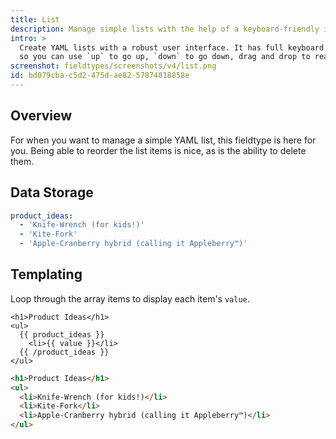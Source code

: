 ```yaml
---
title: List
description: Manage simple lists with the help of a keyboard-friendly interface.
intro: >
  Create YAML lists with a robust user interface. It has full keyboard controls
  so you can use `up` to go up, `down` to go down, drag and drop to rearrange the order, and click an item to select it and begin editing.
screenshot: fieldtypes/screenshots/v4/list.png
id: bd079cba-c5d2-475d-ae82-57874818858e
---
```

## Overview

For when you want to manage a simple YAML list, this fieldtype is here for you. Being able to reorder the list items is nice, as is the ability to delete them.

## Data Storage

``` yaml
product_ideas:
  - 'Knife-Wrench (for kids!)'
  - 'Kite-Fork'
  - 'Apple-Cranberry hybrid (calling it Appleberry™)'
```

## Templating

Loop through the array items to display each item's `value`.

```
<h1>Product Ideas</h1>
<ul>
  {{ product_ideas }}
    <li>{{ value }}</li>
  {{ /product_ideas }}
</ul>
```

```html
<h1>Product Ideas</h1>
<ul>
  <li>Knife-Wrench (for kids!)</li>
  <li>Kite-Fork</li>
  <li>Apple-Cranberry hybrid (calling it Appleberry™)</li>
</ul>
```
